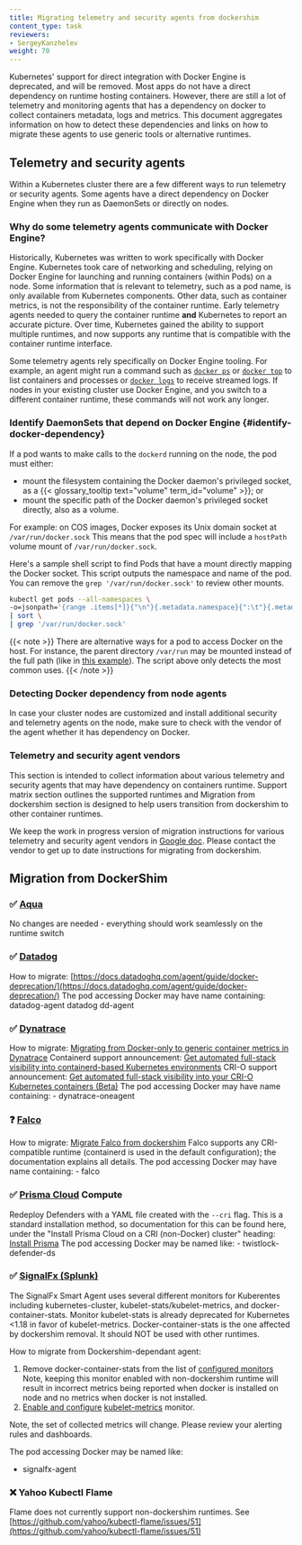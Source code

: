 ```yaml
---
title: Migrating telemetry and security agents from dockershim
content_type: task 
reviewers:
- SergeyKanzhelev
weight: 70
---
```


<!-- overview -->

Kubernetes' support for direct integration with Docker Engine is deprecated, and will be removed. Most apps do not have a direct dependency on runtime hosting containers. However, there are still a lot of telemetry and monitoring agents that has a dependency on docker to collect containers metadata, logs and metrics. This document aggregates information on how to detect these dependencies and links on how to migrate these agents to use generic tools or alternative runtimes.

## Telemetry and security agents

Within a Kubernetes cluster there are a few different ways to run telemetry or security agents.
Some agents have a direct dependency on Docker Engine when they run as DaemonSets or
directly on nodes.

### Why do some telemetry agents communicate with Docker Engine?

Historically, Kubernetes was written to work specifically with Docker Engine.
Kubernetes took care of networking and scheduling, relying on Docker Engine for launching
and running containers (within Pods) on a node. Some information that is relevant to telemetry,
such as a pod name, is only available from Kubernetes components. Other data, such as container
metrics, is not the responsibility of the container runtime. Early telemetry agents needed to query the
container runtime **and** Kubernetes to report an accurate picture. Over time, Kubernetes gained
the ability to support multiple runtimes, and now supports any runtime that is compatible with
the container runtime interface.

Some telemetry agents rely specifically on Docker Engine tooling. For example, an agent
might run a command such as
[`docker ps`](https://docs.docker.com/engine/reference/commandline/ps/)
or [`docker top`](https://docs.docker.com/engine/reference/commandline/top/) to list
containers and processes or [`docker logs`](https://docs.docker.com/engine/reference/commandline/logs/)
to receive streamed logs. If nodes in your existing cluster use
Docker Engine, and you switch to a different container runtime,
these commands will not work any longer.

### Identify DaemonSets that depend on Docker Engine {#identify-docker-dependency}

If a pod wants to make calls to the `dockerd` running on the node, the pod must either:

- mount the filesystem containing the Docker daemon's privileged socket, as a
  {{< glossary_tooltip text="volume" term_id="volume" >}}; or
- mount the specific path of the Docker daemon's privileged socket directly, also as a volume.

For example: on COS images, Docker exposes its Unix domain socket at
`/var/run/docker.sock` This means that the pod spec will include a
`hostPath` volume mount of `/var/run/docker.sock`.

Here's a sample shell script to find Pods that have a mount directly mapping the
Docker socket. This script outputs the namespace and name of the pod. You can
remove the `grep '/var/run/docker.sock'` to review other mounts.

```bash
kubectl get pods --all-namespaces \
-o=jsonpath='{range .items[*]}{"\n"}{.metadata.namespace}{":\t"}{.metadata.name}{":\t"}{range .spec.volumes[*]}{.hostPath.path}{", "}{end}{end}' \
| sort \
| grep '/var/run/docker.sock'
```

{{< note >}}
There are alternative ways for a pod to access Docker on the host. For instance, the parent
directory `/var/run` may be mounted instead of the full path (like in [this
example](https://gist.github.com/itaysk/7bc3e56d69c4d72a549286d98fd557dd)).
The script above only detects the most common uses.
{{< /note >}}

### Detecting Docker dependency from node agents

In case your cluster nodes are customized and install additional security and
telemetry agents on the node, make sure to check with the vendor of the agent whether it has dependency on Docker.

### Telemetry and security agent vendors
This section is intended to collect information about various telemetry and security agents that may have dependency on containers runtime. Support matrix section outlines the supported runtimes and Migration from dockershim section is designed to help users transition from dockershim to other container runtimes.

We keep the work in progress version of migration instructions for various telemetry and security agent vendors
in [Google doc](https://docs.google.com/document/d/1ZFi4uKit63ga5sxEiZblfb-c23lFhvy6RXVPikS8wf0/edit#).
Please contact the vendor to get up to date instructions for migrating from dockershim.

## Migration from DockerShim
### ✅ [Aqua](https://www.aquasec.com)
No changes are needed - everything should work seamlessly on the runtime switch
### ✅ [Datadog](https://www.datadoghq.com/product/)
How to migrate:
[https://docs.datadoghq.com/agent/guide/docker-deprecation/](https://docs.datadoghq.com/agent/guide/docker-deprecation/)
The pod accessing Docker may have name containing: 
datadog-agent
datadog
dd-agent
### ✅ [Dynatrace](https://www.dynatrace.com/)
How to migrate:
[Migrating from Docker-only to generic container metrics in Dynatrace](https://community.dynatrace.com/t5/Best-practices/Migrating-from-Docker-only-to-generic-container-metrics-in/m-p/167030#M49)
Containerd support announcement: [Get automated full-stack visibility into
containerd-based Kubernetes
environments](https://www.dynatrace.com/news/blog/get-automated-full-stack-visibility-into-containerd-based-kubernetes-environments/)
CRI-O support announcement: [Get automated full-stack visibility into your CRI-O
Kubernetes containers
(Beta)](https://www.dynatrace.com/news/blog/get-automated-full-stack-visibility-into-your-cri-o-kubernetes-containers-beta/)
The pod accessing Docker may have name containing: 
	- dynatrace-oneagent
### ❓  [Falco](https://falco.org)
How to migrate:
[Migrate Falco from dockershim](https://falco.org/docs/getting-started/deployment/#docker-deprecation-in-kubernetes)
Falco supports any CRI-compatible runtime (containerd is used in the default configuration); the documentation explains all details.
The pod accessing Docker may have name containing: 
		- falco
### ✅   [Prisma Cloud](https://docs.paloaltonetworks.com/prisma/prisma-cloud.html) Compute
Redeploy Defenders with a YAML file created with the `--cri` flag. This is a standard installation method, so documentation for this can be found here, under the "Install Prisma Cloud on a CRI (non-Docker) cluster" heading:
[Install Prisma](https://docs.paloaltonetworks.com/prisma/prisma-cloud/prisma-cloud-admin-compute/install/install_kubernetes.html)
The pod accessing Docker may be named like:
	-	twistlock-defender-ds
### ✅   [SignalFx (Splunk)](https://www.splunk.com/en_us/investor-relations/acquisitions/signalfx.html)
The SignalFx Smart Agent uses several different monitors for Kuberentes including kubernetes-cluster, kubelet-stats/kubelet-metrics, and docker-container-stats. Monitor kubelet-stats is already deprecated for Kubernetes <1.18 in favor of kubelet-metrics. Docker-container-stats is the one affected by dockershim removal. It should NOT be used with other runtimes.


How to migrate from Dockershim-dependant agent:
1. Remove docker-container-stats from the list of [configured
monitors](https://docs.signalfx.com/en/latest/integrations/agent/monitors/_monitor-config.html.)  Note, keeping this monitor enabled with non-dockershim runtime will result in incorrect metrics being reported when docker is installed on node and no metrics when docker is not installed.
2. [Enable and
configure](https://docs.signalfx.com/en/latest/integrations/agent/monitors/_monitor-config.html)
[kubelet-metrics](https://docs.signalfx.com/en/latest/integrations/agent/monitors/kubelet-metrics.html) monitor.

Note, the set of collected metrics will change. Please review your alerting rules and dashboards.

The pod accessing Docker may be named like:
 
  -  signalfx-agent
### ❌ Yahoo Kubectl Flame

Flame does not currently support non-dockershim runtimes. See
[https://github.com/yahoo/kubectl-flame/issues/51](https://github.com/yahoo/kubectl-flame/issues/51)
